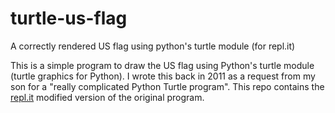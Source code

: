 # turtle-us-flag
A correctly rendered US flag using python's turtle module (for repl.it)

This is a simple program to draw the US flag using Python's turtle module (turtle graphics for Python). I wrote this back in 2011 as a request from my son for a "really complicated Python Turtle program". This repo contains the [repl.it](repl.it) modified version of the original program.
